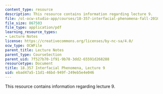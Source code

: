 ```yaml
---
content_type: resource
description: This resource contains information regarding lecture 9.
file: /ol-ocw-studio-app/courses/18-357-interfacial-phenomena-fall-2010/ebad47a511d146bd949f249eb5e4e046_MIT18_357F10_Lecture9.pdf
file_size: 867503
file_type: application/pdf
learning_resource_types:
- Lecture Notes
license: https://creativecommons.org/licenses/by-nc-sa/4.0/
ocw_type: OCWFile
parent_title: Lecture Notes
parent_type: CourseSection
parent_uid: 7f527b70-1f91-9b78-3dd2-65591d268288
resourcetype: Document
title: 18.357 Interfacial Phenomena, Lecture 9
uid: ebad47a5-11d1-46bd-949f-249eb5e4e046
---
```

This resource contains information regarding lecture 9.